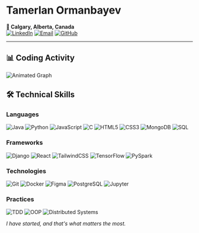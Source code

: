 # Tamerlan Ormanbayev   
**📍 Calgary, Alberta, Canada**  
[![LinkedIn](https://img.shields.io/badge/-Connect%20on%20LinkedIn-0A66C2?style=for-the-badge&logo=linkedin&logoColor=white&labelColor=000)](https://www.linkedin.com/in/tamerlan-ormanbayev-5b2648237/)
[![Email](https://img.shields.io/badge/-Reach%20out%20via%20Email-D14836?style=for-the-badge&logo=gmail&logoColor=white&labelColor=000)](mailto:tamerlanormanbayev@gmail.com)
[![GitHub](https://img.shields.io/badge/-Explore%20my%20Code-181717?style=for-the-badge&logo=github&logoColor=white&labelColor=000)](https://github.com/tamerlan-ormanbayev)

---

## 📊 Coding Activity  
![Animated Graph](https://github-readme-activity-graph.vercel.app/graph?username=tamerlan-ormanbayev&theme=react-dark&hide_border=true&area=true&custom_title=Code+Flow+🌀)

## 🛠️ Technical Skills  

### **Languages**  
![Java](https://img.shields.io/badge/Java-ED8B00?style=flat&logo=openjdk&logoColor=white)
![Python](https://img.shields.io/badge/Python-3776AB?style=flat&logo=python&logoColor=white)
![JavaScript](https://img.shields.io/badge/JavaScript-F7DF1E?style=flat&logo=javascript&logoColor=black)
![C](https://img.shields.io/badge/C-A8B9CC?style=flat&logo=c&logoColor=black)
![HTML5](https://img.shields.io/badge/HTML5-E34F26?style=flat&logo=html5&logoColor=white)
![CSS3](https://img.shields.io/badge/CSS3-1572B6?style=flat&logo=css3&logoColor=white)
![MongoDB](https://img.shields.io/badge/MongoDB-47A248?style=flat&logo=mongodb&logoColor=white)
![SQL](https://img.shields.io/badge/SQL-4479A1?style=flat&logo=mysql&logoColor=white)  

### **Frameworks**  
![Django](https://img.shields.io/badge/Django-092E20?style=flat&logo=django&logoColor=white)
![React](https://img.shields.io/badge/React-61DAFB?style=flat&logo=react&logoColor=black)
![TailwindCSS](https://img.shields.io/badge/TailwindCSS-06B6D4?style=flat&logo=tailwindcss&logoColor=white)
![TensorFlow](https://img.shields.io/badge/TensorFlow-FF6F00?style=flat&logo=tensorflow&logoColor=white)
![PySpark](https://img.shields.io/badge/PySpark-E25A1C?style=flat&logo=apachespark&logoColor=white)  

### **Technologies**  
![Git](https://img.shields.io/badge/Git-F05032?style=flat&logo=git&logoColor=white)
![Docker](https://img.shields.io/badge/Docker-2496ED?style=flat&logo=docker&logoColor=white)
![Figma](https://img.shields.io/badge/Figma-F24E1E?style=flat&logo=figma&logoColor=white)
![PostgreSQL](https://img.shields.io/badge/PostgreSQL-4169E1?style=flat&logo=postgresql&logoColor=white)
![Jupyter](https://img.shields.io/badge/Jupyter-F37626?style=flat&logo=jupyter&logoColor=white)  

### **Practices**  
![TDD](https://img.shields.io/badge/TDD-25A162?style=flat&logo=testcafe&logoColor=white)
![OOP](https://img.shields.io/badge/OOP-009688?style=flat&logo=oop&logoColor=white)
![Distributed Systems](https://img.shields.io/badge/Distributed_Systems-4285F4?style=flat&logo=googlecloud&logoColor=white)  


*I have started, and that's what matters the most.*
